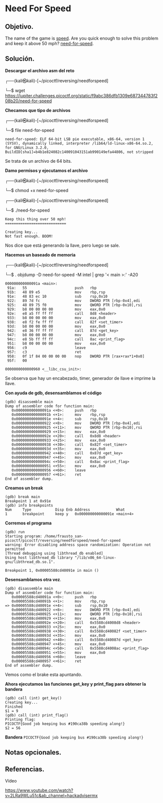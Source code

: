 # Need For Speed

## Objetivo.

The name of the game is [speed](https://www.youtube.com/watch?v=8piqd2BWeGI). Are you quick enough to solve this problem and keep it above 50 mph? [need-for-speed](https://jupiter.challenges.picoctf.org/static/f9abc386dfb1309e687344783f208b20/need-for-speed).

## Solución.

**Descargar el archivo asm del reto** 

┌──(kali㉿kali)-[~/picoctf/reversing/needforspeed]

└─$ wget https://jupiter.challenges.picoctf.org/static/f9abc386dfb1309e687344783f208b20/need-for-speed

**Checamos que tipo de archivos**

┌──(kali㉿kali)-[~/picoctf/reversing/needforspeed]

└─$ file need-for-speed

```
need-for-speed: ELF 64-bit LSB pie executable, x86-64, version 1 (SYSV), dynamically linked, interpreter /lib64/ld-linux-x86-64.so.2, for GNU/Linux 3.2.0, BuildID[sha1]=b4b1e824082c140091043151ab990149efa44806, not stripped
```

Se trata de un archivo de 64 bits.

**Damo permisos y ejecutamos el archivo**

┌──(kali㉿kali)-[~/picoctf/reversing/needforspeed]

└─$ chmod +x need-for-speed

┌──(kali㉿kali)-[~/picoctf/reversing/needforspeed]

└─$ ./need-for-speed

```
Keep this thing over 50 mph!
============================

Creating key...
Not fast enough. BOOM!
```

Nos dice que está generando la llave, pero luego se sale.

**Hacemos un baseado de memoria** 

┌──(kali㉿kali)-[~/picoctf/reversing/needforspeed]

└─$ . objdump -D need-for-speed -M intel | grep '< main >:' -A20

```
000000000000091a <main>:
 91a:   55                      push   rbp
 91b:   48 89 e5                mov    rbp,rsp
 91e:   48 83 ec 10             sub    rsp,0x10
 922:   89 7d fc                mov    DWORD PTR [rbp-0x4],edi
 925:   48 89 75 f0             mov    QWORD PTR [rbp-0x10],rsi
 929:   b8 00 00 00 00          mov    eax,0x0
 92e:   e8 a5 ff ff ff          call   8d8 <header>
 933:   b8 00 00 00 00          mov    eax,0x0
 938:   e8 f2 fe ff ff          call   82f <set_timer>
 93d:   b8 00 00 00 00          mov    eax,0x0
 942:   e8 36 ff ff ff          call   87d <get_key>
 947:   b8 00 00 00 00          mov    eax,0x0
 94c:   e8 5b ff ff ff          call   8ac <print_flag>
 951:   b8 00 00 00 00          mov    eax,0x0
 956:   c9                      leave  
 957:   c3                      ret    
 958:   0f 1f 84 00 00 00 00    nop    DWORD PTR [rax+rax*1+0x0]
 95f:   00 

0000000000000960 <__libc_csu_init>:
```

Se observa que hay un encabezado, timer, generador de llave e imprime la llave.

**Con ayuda de gdb, desensamblamos el código**

```
(gdb) disassemble main
Dump of assembler code for function main:
   0x000000000000091a <+0>:     push   rbp
   0x000000000000091b <+1>:     mov    rbp,rsp
   0x000000000000091e <+4>:     sub    rsp,0x10
   0x0000000000000922 <+8>:     mov    DWORD PTR [rbp-0x4],edi
   0x0000000000000925 <+11>:    mov    QWORD PTR [rbp-0x10],rsi
   0x0000000000000929 <+15>:    mov    eax,0x0
   0x000000000000092e <+20>:    call   0x8d8 <header>
   0x0000000000000933 <+25>:    mov    eax,0x0
   0x0000000000000938 <+30>:    call   0x82f <set_timer>
   0x000000000000093d <+35>:    mov    eax,0x0
   0x0000000000000942 <+40>:    call   0x87d <get_key>
   0x0000000000000947 <+45>:    mov    eax,0x0
   0x000000000000094c <+50>:    call   0x8ac <print_flag>
   0x0000000000000951 <+55>:    mov    eax,0x0
   0x0000000000000956 <+60>:    leave  
   0x0000000000000957 <+61>:    ret    
End of assembler dump.
```

**Creamos un break**

```
(gdb) break main
Breakpoint 1 at 0x91e
(gdb) info breakpoints
Num     Type           Disp Enb Address            What
1       breakpoint     keep y   0x000000000000091e <main+4>
```


**Corremos el programa**

```
(gdb) run
Starting program: /home/frausto_san-picoctf/picoctf/reversing/needforspeed/need-for-speed 
warning: Error disabling address space randomization: Operation not permitted
[Thread debugging using libthread_db enabled]
Using host libthread_db library "/lib/x86_64-linux-gnu/libthread_db.so.1".

Breakpoint 1, 0x00005588cd40091e in main ()
```

**Desensamblamos otra vez**.

```
(gdb) disassemble main
Dump of assembler code for function main:
   0x00005588cd40091a <+0>:     push   rbp
   0x00005588cd40091b <+1>:     mov    rbp,rsp
=> 0x00005588cd40091e <+4>:     sub    rsp,0x10
   0x00005588cd400922 <+8>:     mov    DWORD PTR [rbp-0x4],edi
   0x00005588cd400925 <+11>:    mov    QWORD PTR [rbp-0x10],rsi
   0x00005588cd400929 <+15>:    mov    eax,0x0
   0x00005588cd40092e <+20>:    call   0x5588cd4008d8 <header>
   0x00005588cd400933 <+25>:    mov    eax,0x0
   0x00005588cd400938 <+30>:    call   0x5588cd40082f <set_timer>
   0x00005588cd40093d <+35>:    mov    eax,0x0
   0x00005588cd400942 <+40>:    call   0x5588cd40087d <get_key>
   0x00005588cd400947 <+45>:    mov    eax,0x0
   0x00005588cd40094c <+50>:    call   0x5588cd4008ac <print_flag>
   0x00005588cd400951 <+55>:    mov    eax,0x0
   0x00005588cd400956 <+60>:    leave  
   0x00005588cd400957 <+61>:    ret    
End of assembler dump.
```

Vemos como el brake esta apuntando.

**Ahora ejecutamos las funciones get_key y print_flag para obtener la bandera**

```
(gdb) call (int) get_key()
Creating key...
Finished
$1 = 9
(gdb) call (int) print_flag()
Printing flag:
PICOCTF{Good job keeping bus #190ca38b speeding along!}
$2 = 56
```

**Bandera** `PICOCTF{Good job keeping bus #190ca38b speeding along!}`

## Notas opcionales.

## Referencias.

Vídeo

https://www.youtube.com/watch?v=2LRa9WLu51c&ab_channel=hackadvisermx